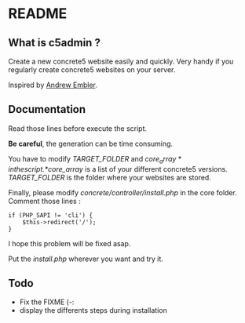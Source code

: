 README
======

What is c5admin ?
-----------------

Create a new concrete5 website easily and quickly.
Very handy if you regularly create concrete5 websites on your server.

Inspired by [Andrew Embler](http://andrewembler.com/posts/installing-concrete5-from-the-command-line/).


Documentation
-------------
Read those lines before execute the script.

**Be careful**, the generation can be time consuming.

You have to modify *TARGET_FOLDER* and *$core_array* in the script.
*$core_array* is a list of your different concrete5 versions.
*TARGET_FOLDER* is the folder where your websites are stored.

Finally, please modify *concrete/controller/install.php* in the core folder.
Comment those lines : 

    if (PHP_SAPI != 'cli') {
        $this->redirect('/');
    }
    
I hope this problem will be fixed asap.

Put the *install.php* wherever you want and try it. 

Todo 
----

 * Fix the FIXME (-:
 * display the differents steps during installation
